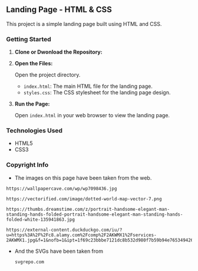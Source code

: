 ## Landing Page - HTML & CSS

This project is a simple landing page built using HTML and CSS.

### Getting Started

1. **Clone or Dwonload the Repository:**

2. **Open the Files:**

   Open the project directory.

   * `index.html`: The main HTML file for the landing page.
   * `styles.css`: The CSS stylesheet for the landing page design.

3. **Run the Page:**

   Open `index.html` in your web browser to view the landing page.
   
### Technologies Used

* HTML5
* CSS3

### Copyright Info
   * The images on this page have been taken from the web.
   
   ```
   https://wallpapercave.com/wp/wp7098436.jpg
   ```

   ```
   https://vectorified.com/image/dotted-world-map-vector-7.png
   ```

   ```
   https://thumbs.dreamstime.com/z/portrait-handsome-elegant-man-standing-hands-folded-portrait-handsome-elegant-man-standing-hands-folded-white-135941863.jpg
   ```

   ```
   https://external-content.duckduckgo.com/iu/?u=https%3A%2F%2Fc8.alamy.com%2Fcomp%2F2AKWMX1%2Fservices-2AKWMX1.jpg&f=1&nofb=1&ipt=1f69c23bbbe7121dc8b532d980f7b59b94e765349426b3a04962ecf54cff5635&ipo=images
   ```

   * And the SVGs have been taken from
     
     ```
     svgrepo.com
     ```
